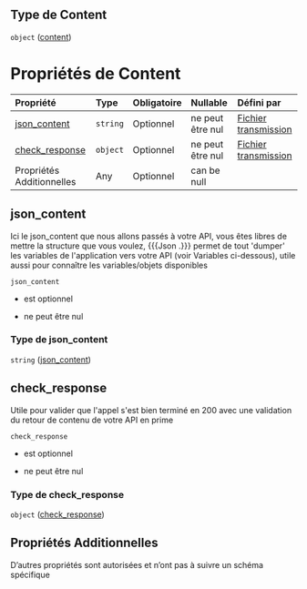 ## Type de Content

`object` ([content](frw-transmission-definitions-content.md))

# Propriétés de Content

| Propriété                          | Type     | Obligatoire | Nullable         | Défini par                                                                                                                                                  |
| :--------------------------------- | :------- | :---------- | :--------------- | :---------------------------------------------------------------------------------------------------------------------------------------------------------- |
| [json\_content](#json_content)     | `string` | Optionnel   | ne peut être nul | [Fichier transmission](frw-transmission-definitions-content-properties-json_content.md "schemas/transmission#/definitions/Content/properties/json_content") |
| [check\_response](#check_response) | `object` | Optionnel   | ne peut être nul | [Fichier transmission](frw-transmission-definitions-check_response.md "schemas/transmission#/definitions/Content/properties/check_response")                |
| Propriétés Additionnelles          | Any      | Optionnel   | can be null      |                                                                                                                                                             |

## json\_content

Ici le json\_content que nous allons passés à votre API, vous êtes libres de mettre la structure que vous voulez, {{{Json .}}} permet de tout 'dumper' les variables de l'application vers votre API (voir Variables ci-dessous), utile aussi pour connaître les variables/objets disponibles

`json_content`

*   est optionnel

*   ne peut être nul

### Type de json\_content

`string` ([json\_content](frw-transmission-definitions-content-properties-json_content.md))

## check\_response

Utile pour valider que l'appel s'est bien terminé en 200 avec une validation du retour de contenu de votre API en prime

`check_response`

*   est optionnel

*   ne peut être nul

### Type de check\_response

`object` ([check\_response](frw-transmission-definitions-check_response.md))

## Propriétés Additionnelles

D’autres propriétés sont autorisées et n’ont pas à suivre un schéma spécifique

